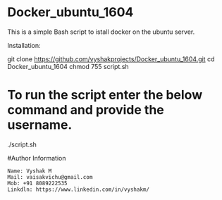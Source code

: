 # Docker_ubuntu_1604

This is a simple Bash script to istall docker on the ubuntu server.

Installation:

git clone https://github.com/vyshakprojects/Docker_ubuntu_1604.git
cd Docker_ubuntu_1604
chmod 755 script.sh

# To run the script enter the below command and provide the username.

./script.sh


#Author Information

    Name: Vyshak M
    Mail: vaisakvichu@gmail.com
    Mob: +91 8089222535
    Linkdln: https://www.linkedin.com/in/vyshakm/
